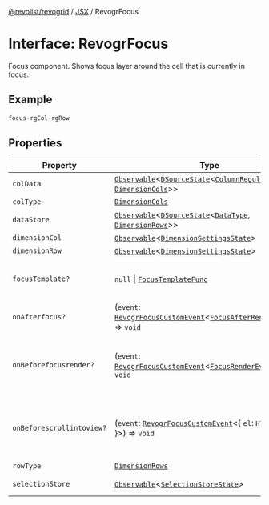 [@revolist/revogrid](README.md) / [JSX](Namespace.JSX.md) / RevogrFocus

# Interface: RevogrFocus

Focus component. Shows focus layer around the cell that is currently in focus.

## Example

```ts
focus-rgCol-rgRow
```

## Properties

| Property | Type | Description | Defined in |
| ------ | ------ | ------ | ------ |
| `colData` | [`Observable`](TypeAlias.Observable.md)\<[`DSourceState`](TypeAlias.DSourceState.md)\<[`ColumnRegular`](Interface.ColumnRegular.md), [`DimensionCols`](TypeAlias.DimensionCols.md)\>\> | Column source | [src/components.d.ts:1778](https://github.com/revolist/revogrid/blob/33fdf87718e4421a1302a23338379f45f99055c0/src/components.d.ts#L1778) |
| `colType` | [`DimensionCols`](TypeAlias.DimensionCols.md) | Column type | [src/components.d.ts:1782](https://github.com/revolist/revogrid/blob/33fdf87718e4421a1302a23338379f45f99055c0/src/components.d.ts#L1782) |
| `dataStore` | [`Observable`](TypeAlias.Observable.md)\<[`DSourceState`](TypeAlias.DSourceState.md)\<[`DataType`](TypeAlias.DataType.md), [`DimensionRows`](TypeAlias.DimensionRows.md)\>\> | Data rows source | [src/components.d.ts:1786](https://github.com/revolist/revogrid/blob/33fdf87718e4421a1302a23338379f45f99055c0/src/components.d.ts#L1786) |
| `dimensionCol` | [`Observable`](TypeAlias.Observable.md)\<[`DimensionSettingsState`](Interface.DimensionSettingsState.md)\> | Dimension settings X | [src/components.d.ts:1790](https://github.com/revolist/revogrid/blob/33fdf87718e4421a1302a23338379f45f99055c0/src/components.d.ts#L1790) |
| `dimensionRow` | [`Observable`](TypeAlias.Observable.md)\<[`DimensionSettingsState`](Interface.DimensionSettingsState.md)\> | Dimension settings Y | [src/components.d.ts:1794](https://github.com/revolist/revogrid/blob/33fdf87718e4421a1302a23338379f45f99055c0/src/components.d.ts#L1794) |
| `focusTemplate?` | `null` \| [`FocusTemplateFunc`](TypeAlias.FocusTemplateFunc.md) | Focus template custom function. Can be used to render custom focus layer. | [src/components.d.ts:1798](https://github.com/revolist/revogrid/blob/33fdf87718e4421a1302a23338379f45f99055c0/src/components.d.ts#L1798) |
| `onAfterfocus?` | (`event`: [`RevogrFocusCustomEvent`](Interface.RevogrFocusCustomEvent.md)\<[`FocusAfterRenderEvent`](Interface.FocusAfterRenderEvent.md)\>) => `void` | Used to setup properties after focus was rendered | [src/components.d.ts:1802](https://github.com/revolist/revogrid/blob/33fdf87718e4421a1302a23338379f45f99055c0/src/components.d.ts#L1802) |
| `onBeforefocusrender?` | (`event`: [`RevogrFocusCustomEvent`](Interface.RevogrFocusCustomEvent.md)\<[`FocusRenderEvent`](Interface.FocusRenderEvent.md)\>) => `void` | Before focus render event. Can be prevented by event.preventDefault(). If preventDefault used slot will be rendered. | [src/components.d.ts:1806](https://github.com/revolist/revogrid/blob/33fdf87718e4421a1302a23338379f45f99055c0/src/components.d.ts#L1806) |
| `onBeforescrollintoview?` | (`event`: [`RevogrFocusCustomEvent`](Interface.RevogrFocusCustomEvent.md)\<\{ `el`: `HTMLElement`; \}\>) => `void` | Before focus changed verify if it's in view and scroll viewport into this view Can be prevented by event.preventDefault() | [src/components.d.ts:1810](https://github.com/revolist/revogrid/blob/33fdf87718e4421a1302a23338379f45f99055c0/src/components.d.ts#L1810) |
| `rowType` | [`DimensionRows`](TypeAlias.DimensionRows.md) | Row type | [src/components.d.ts:1814](https://github.com/revolist/revogrid/blob/33fdf87718e4421a1302a23338379f45f99055c0/src/components.d.ts#L1814) |
| `selectionStore` | [`Observable`](TypeAlias.Observable.md)\<[`SelectionStoreState`](TypeAlias.SelectionStoreState.md)\> | Selection, range, focus for selection | [src/components.d.ts:1818](https://github.com/revolist/revogrid/blob/33fdf87718e4421a1302a23338379f45f99055c0/src/components.d.ts#L1818) |
